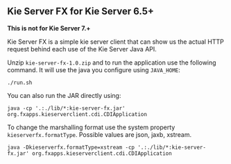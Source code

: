 Kie Server FX for  Kie Server 6.5+
--
**This is not for Kie Server 7.+**

Kie Server FX is a simple kie server client that can show us the actual HTTP request behind each use of the Kie Server Java API. 

Unzip `kie-server-fx-1.0.zip` and to run the application use the following command. It will use the java you configure using `JAVA_HOME`:
~~~
./run.sh
~~~

You can also run the JAR directly using:
~~~
java -cp '.:./lib/*:kie-server-fx.jar' org.fxapps.kieserverclient.cdi.CDIApplication
~~~
To change the marshalling format use the system property `kieserverfx.formatType`. Possible values are json, jaxb, xstream.
~~~
java -Dkieserverfx.formatType=xstream -cp '.:./lib/*:kie-server-fx.jar' org.fxapps.kieserverclient.cdi.CDIApplication
~~~

